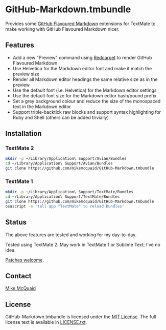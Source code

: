 # GitHub-Markdown.tmbundle
Provides some [GitHub Flavoured Markdown](https://help.github.com/articles/github-flavored-markdown/) extensions for TextMate to make working with GitHub Flavoured Markdown nicer.

## Features
- Add a new "Preview" command using [Redcarpet](https://github.com/vmg/redcarpet) to render GitHub Flavoured Markdown
- Use Helvetica for the Markdown editor font and make it match the preview size
- Render all Markdown editor headings the same relative size as in the preview
- Use the default font (i.e. Helvetica) for the Markdown editor settings
- Use the default font size for the Markdown editor hash/pound prefix
- Set a grey background colour and reduce the size of the monospaced text in the Markdown editor
- Support triple-backtick raw blocks and support syntax highlighting for Ruby and Shell (others can be added trivially)

## Installation
### TextMate 2
```bash
mkdir -p ~/Library/Application\ Support/Avian/Bundles
cd ~/Library/Application\ Support/Avian/Bundles
git clone https://github.com/mikemcquaid/GitHub-Markdown.tmbundle
```

### TextMate 1
```bash
mkdir -p ~/Library/Application\ Support/TextMate/Bundles
cd ~/Library/Application\ Support/TextMate/Bundles
git clone https://github.com/mikemcquaid/GitHub-Markdown.tmbundle
osascript -e 'tell app "TextMate" to reload bundles'
```

## Status
The above features are tested and working for my day-to-day.

Tested using TextMate 2. May work in TextMate 1 or Sublime Text; I've no idea.

[Patches welcome](https://github.com/mikemcquaid/GitHub-Markdown.tmbundle/pulls).

## Contact
[Mike McQuaid](mailto:mike@mikemcquaid.com)

## License
GitHub-Markdown.tmbundle is licensed under the [MIT License](http://en.wikipedia.org/wiki/MIT_License). The full license text is
available in
[LICENSE.txt](https://github.com/mikemcquaid/GitHub-Markdown.tmbundle/blob/master/LICENSE.txt).
